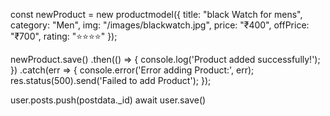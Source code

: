 const newProduct = new productmodel({
    title: "black Watch for mens",
    category: "Men",
    img: "/images/blackwatch.jpg",
    price: "₹400",
    offPrice: "₹700",
    rating: "⭐⭐⭐⭐"
  });

  newProduct.save()
    .then(() => {
      console.log('Product added successfully!');
    })
    .catch(err => {
      console.error('Error adding Product:', err);
      res.status(500).send('Failed to add Product');
});


user.posts.push(postdata._id)
await user.save()